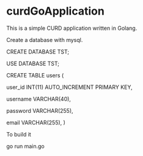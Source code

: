 # curdGoApplication

This is a simple CURD application written in Golang.

Create a database with mysql.

CREATE DATABASE TST;

USE DATABASE TST;

CREATE TABLE users (

user_id INT(11) AUTO_INCREMENT PRIMARY KEY,

username VARCHAR(40),

password VARCHAR(255),

email VARCHAR(255),
)

To build it

go run main.go
